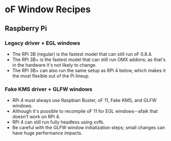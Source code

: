 # oF Window Recipes

## Raspberry Pi
### Legacy driver + EGL windows
* The RPi 3B (regular) is the fastest model that can still run oF 0.8.4.
* The RPi 3B+ is the fastest model that can still run OMX addons; as that's in the hardware it's not likely to change.
* The RPi 3B+ can also run the same setup as RPi 4 below, which makes it the most flexible out of the Pi lineup.

### Fake KMS driver + GLFW windows
* RPi 4 must always use Raspbian Buster, oF 11, Fake KMS, and GLFW windows.
* Although it's possible to recompile oF 11 for EGL windows--afaik that doesn't work on RPi 4.
* RPi 4 can still run fully headless using xvfb. 
* Be careful with the GLFW window initialization steps; small changes can have huge performance impacts.


